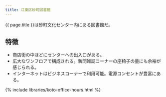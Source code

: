 ```yaml
---
title: 江東区砂町図書館
---
```


{{ page.title }}は砂町文化センター内にある図書館だ。

## 特徴

* 商店街の中ほどにセンターへの出入口がある。
* 広大なワンフロアで構成される。新聞雑誌コーナーの座椅子の量にも余裕が感じられる。
* インターネットはビジネスコーナーで利用可能。電源コンセントが豊富にある。

{% include libraries/koto-office-hours.html %}
